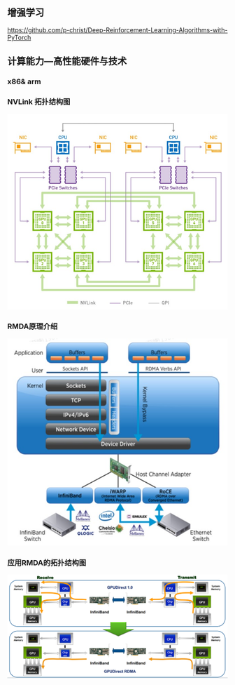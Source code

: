 ## 增强学习
https://github.com/p-christ/Deep-Reinforcement-Learning-Algorithms-with-PyTorch


## 计算能力—高性能硬件与技术

### x86& arm


### NVLink 拓扑结构图
![Alt text](./images/NVLINK.png)

### RMDA原理介绍

![Alt text](./images/RMDA.png)

### 应用RMDA的拓扑结构图
![Alt text](./images/RMDA-All.png)
